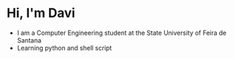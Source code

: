 # Hi, I'm Davi
- I am a Computer Engineering student at the State University of Feira de Santana
- Learning python and shell script
